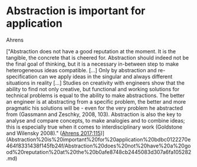 # Abstraction is important for application

Ahrens

["Abstraction does not have a good reputation at the moment. It is the tangible, the concrete that is cheered for. Abstraction should indeed not be the final goal of thinking, but it is a necessary in-between step to make heterogeneous ideas compatible. […] Only by abstraction and re-specification can we apply ideas in the singular and always different situations in reality […] Studies on creativity with engineers show that the ability to find not only creative, but functional and working solutions for technical problems is equal to the ability to make abstractions. The better an engineer is at abstracting from a specific problem, the better and more pragmatic his solutions will be - even for the very problem he abstracted from (Gassmann and Zeschky, 2008, 103). Abstraction is also the key to analyse and compare concepts, to make analogies and to combine ideas; this is especially true when it comes to interdisciplinary work (Goldstone and Wilensky 2008)." ([Ahrens 2017:115](zotero://open-pdf/library/items/ZYMH3KIN?page=115))](Abstraction%20is%20important%20for%20application%20bdbc0122270e464f8331438f145fb24f/Abstraction%20does%20not%20have%20a%20good%20reputation%20at%20the%20b0afe8748cb2445083d307a6fa105282.md)